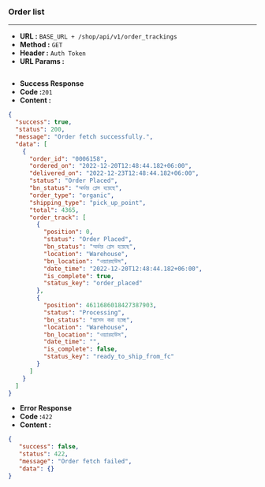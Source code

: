 ### Order list
___

* **URL :** `BASE_URL + /shop/api/v1/order_trackings`
* **Method :** `GET`
* **Header :** `Auth Token`
* **URL Params :**

```json
```
* **Success Response**
 * **Code :**`201`
 * **Content :**
```json
{
  "success": true,
  "status": 200,
  "message": "Order fetch successfully.",
  "data": [
    {
      "order_id": "0006158",
      "ordered_on": "2022-12-20T12:48:44.182+06:00",
      "delivered_on": "2022-12-23T12:48:44.182+06:00",
      "status": "Order Placed",
      "bn_status": "অর্ডার প্লেস হয়েছে",
      "order_type": "organic",
      "shipping_type": "pick_up_point",
      "total": 4365,
      "order_track": [
        {
          "position": 0,
          "status": "Order Placed",
          "bn_status": "অর্ডার প্লেস হয়েছে",
          "location": "Warehouse",
          "bn_location": "ওয়্যারহাউস",
          "date_time": "2022-12-20T12:48:44.182+06:00",
          "is_complete": true,
          "status_key": "order_placed"
        },
        {
          "position": 4611686018427387903,
          "status": "Processing",
          "bn_status": "প্রসেস করা হচ্ছে",
          "location": "Warehouse",
          "bn_location": "ওয়্যারহাউস",
          "date_time": "",
          "is_complete": false,
          "status_key": "ready_to_ship_from_fc"
        }
      ]
    }
  ]
}
```
* **Error Response**
 * **Code :**`422`
 * **Content :**
```json
{
   "success": false,
   "status": 422,
   "message": "Order fetch failed",
   "data": {}
}
```
